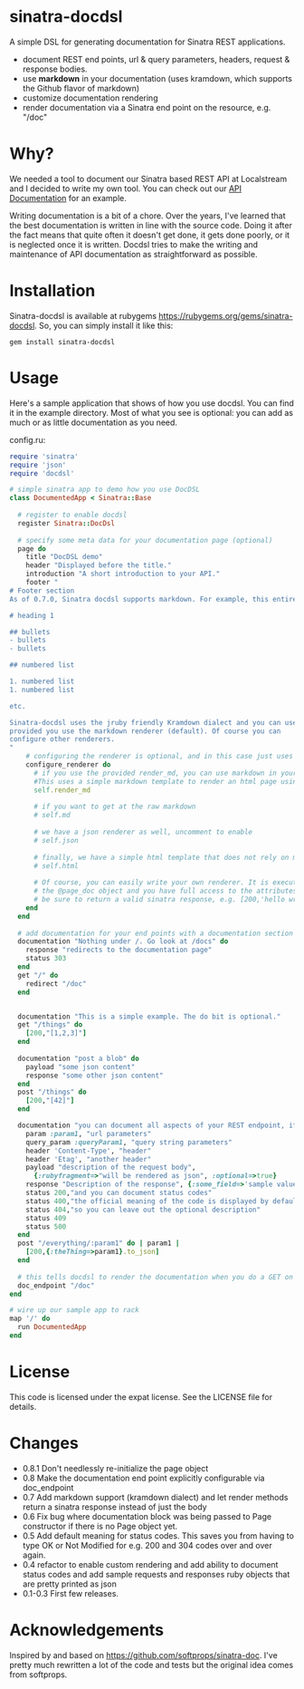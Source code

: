 # sinatra-docdsl

A simple DSL for generating documentation for Sinatra REST applications. 

- document REST end points, url & query parameters, headers, request & response bodies.
- use **markdown** in your documentation (uses kramdown, which supports the Github flavor of markdown)
- customize documentation rendering
- render documentation via a Sinatra end point on the resource, e.g. "/doc"

# Why?

We needed a tool to document our Sinatra based REST API at Localstream and I decided to write my own tool. You can check out our [API Documentation](https://localstre.am/api) for an example.

Writing documentation is a bit of a chore. Over the years, I've learned that the best documentation is written in line with the source code. Doing it after the fact means that quite often it doesn't get done, it gets done poorly, or it is neglected once it is written. Docdsl tries to make the writing and maintenance of API documentation as straightforward as possible. 

# Installation

Sinatra-docdsl is available at rubygems https://rubygems.org/gems/sinatra-docdsl. So, you can simply install it like this:

    gem install sinatra-docdsl

# Usage

Here's a sample application that shows of how you use docdsl. You can find it in the example directory. Most of what you see is optional: you can add as much or as little documentation as you need. 

config.ru:

``` ruby
require 'sinatra'
require 'json'
require 'docdsl'

# simple sinatra app to demo how you use DocDSL
class DocumentedApp < Sinatra::Base
  
  # register to enable docdsl
  register Sinatra::DocDsl 
  
  # specify some meta data for your documentation page (optional)
  page do      
    title "DocDSL demo"
    header "Displayed before the title."
    introduction "A short introduction to your API."
    footer "
# Footer section
As of 0.7.0, Sinatra docdsl supports markdown. For example, this entire footer section is written using markdown.

# heading 1

## bullets
- bullets
- bullets

## numbered list

1. numbered list
1. numbered list

etc.

Sinatra-docdsl uses the jruby friendly Kramdown dialect and you can use it anywhere, 
provided you use the markdown renderer (default). Of course you can
configure other renderers.
"
    # configuring the renderer is optional, and in this case just uses the default
    configure_renderer do
      # if you use the provided render_md, you can use markdown in your documentation. 
      #This uses a simple markdown template to render an html page using kramdown
      self.render_md
      
      # if you want to get at the raw markdown
      # self.md
      
      # we have a json renderer as well, uncomment to enable
      # self.json   
      
      # finally, we have a simple html template that does not rely on markdown
      # self.html
            
      # Of course, you can easily write your own renderer. It is executed on 
      # the @page_doc object and you have full access to the attributes in there.
      # be sure to return a valid sinatra response, e.g. [200,'hello wrld']
    end
  end
  
  # add documentation for your end points with a documentation section
  documentation "Nothing under /. Go look at /docs" do
    response "redirects to the documentation page"
    status 303
  end
  get "/" do
    redirect "/doc"
  end


  documentation "This is a simple example. The do bit is optional."
  get "/things" do
    [200,"[1,2,3]"]
  end
  
  documentation "post a blob" do
    payload "some json content"
    response "some other json content"
  end
  post "/things" do
    [200,"[42]"]
  end

  documentation "you can document all aspects of your REST endpoint, if you want." do
    param :param1, "url parameters"
    query_param :queryParam1, "query string parameters"
    header 'Content-Type', "header"
    header 'Etag', "another header"
    payload "description of the request body", 
      {:rubyfragment=>"will be rendered as json", :optional=>true}
    response "Description of the response", {:some_field=>'sample value', :optional=>true}
    status 200,"and you can document status codes"
    status 400,"the official meaning of the code is displayed by default"
    status 404,"so you can leave out the optional description"
    status 409
    status 500
  end
  post "/everything/:param1" do | param1 |    
    [200,{:theThing=>param1}.to_json]
  end
  
  # this tells docdsl to render the documentation when you do a GET on /doc
  doc_endpoint "/doc"  
end

# wire up our sample app to rack
map '/' do
  run DocumentedApp
end

```

# License

This code is licensed under the expat license. See the LICENSE file for details.

# Changes

- 0.8.1 Don't needlessly re-initialize the page object
- 0.8 Make the documentation end point explicitly configurable via doc_endpoint
- 0.7 Add markdown support (kramdown dialect) and let render methods return a sinatra response instead of just the body
- 0.6 Fix bug where documentation block was being passed to Page constructor if there is no Page object yet.
- 0.5 Add default meaning for status codes. This saves you from having to type OK or Not Modified for e.g. 200 and 304 codes over and over again.
- 0.4 refactor to enable custom rendering and add ability to document status codes and add sample requests and responses ruby objects that are pretty printed as json
- 0.1-0.3 First few releases. 

        
# Acknowledgements

Inspired by and based on https://github.com/softprops/sinatra-doc. I've pretty much rewritten a lot of the code and tests but the original idea comes from softprops.

